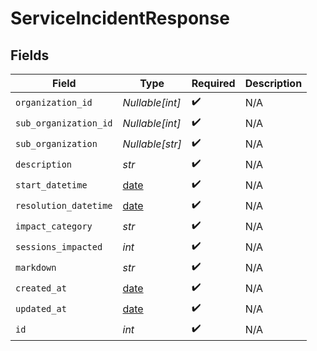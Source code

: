 # ServiceIncidentResponse


## Fields

| Field                                                                | Type                                                                 | Required                                                             | Description                                                          |
| -------------------------------------------------------------------- | -------------------------------------------------------------------- | -------------------------------------------------------------------- | -------------------------------------------------------------------- |
| `organization_id`                                                    | *Nullable[int]*                                                      | :heavy_check_mark:                                                   | N/A                                                                  |
| `sub_organization_id`                                                | *Nullable[int]*                                                      | :heavy_check_mark:                                                   | N/A                                                                  |
| `sub_organization`                                                   | *Nullable[str]*                                                      | :heavy_check_mark:                                                   | N/A                                                                  |
| `description`                                                        | *str*                                                                | :heavy_check_mark:                                                   | N/A                                                                  |
| `start_datetime`                                                     | [date](https://docs.python.org/3/library/datetime.html#date-objects) | :heavy_check_mark:                                                   | N/A                                                                  |
| `resolution_datetime`                                                | [date](https://docs.python.org/3/library/datetime.html#date-objects) | :heavy_check_mark:                                                   | N/A                                                                  |
| `impact_category`                                                    | *str*                                                                | :heavy_check_mark:                                                   | N/A                                                                  |
| `sessions_impacted`                                                  | *int*                                                                | :heavy_check_mark:                                                   | N/A                                                                  |
| `markdown`                                                           | *str*                                                                | :heavy_check_mark:                                                   | N/A                                                                  |
| `created_at`                                                         | [date](https://docs.python.org/3/library/datetime.html#date-objects) | :heavy_check_mark:                                                   | N/A                                                                  |
| `updated_at`                                                         | [date](https://docs.python.org/3/library/datetime.html#date-objects) | :heavy_check_mark:                                                   | N/A                                                                  |
| `id`                                                                 | *int*                                                                | :heavy_check_mark:                                                   | N/A                                                                  |